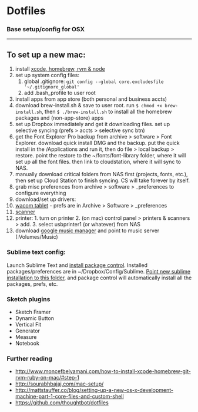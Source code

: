 # Dotfiles
### Base setup/config for OSX 

----

## To set up a new mac:

1. install [xcode, homebrew, rvm & node](http://www.moncefbelyamani.com/how-to-install-xcode-homebrew-git-rvm-ruby-on-mac/#step-1)
2. set up system config files:
    1. global .gitignore: `git config --global core.excludesfile '~/.gitignore_global'`
    2. add .bash_profile to user root
3. install apps from app store (both personal and business accts)
4. download brew-install.sh & save to user root. run `$ chmod +x brew-install.sh`, then `$ ./brew-install.sh` to install all the homebrew packages and (non-app-store) apps
5. set up Dropbox immediately and get it downloading files. set up selective syncing (prefs > accts > selective sync btn)
6. get the Font Explorer Pro backup from archive > software > Font Explorer. download quick install DMG and the backup. put the quick install in the /Applications and run it, then do file > local backup > restore. point the restore to the ~/fonts/font-library folder, where it will set up all the font files. then link to cloudstation, where it will sync to NAS.
7. manually download critical folders from NAS first (projects, fonts, etc.), then set up Cloud Station to finish syncing. CS will take forever by itself.
8. grab misc preferences from archive > software > _preferences to configure everything
9. download/set up drivers:
  1. [wacom tablet](http://us.wacom.com/en/support/legacy-drivers/) - prefs are in Archive > Software > _preferences
  2. [scanner](http://www.epson.com/cgi-bin/Store/support/supDetail.jsp?oid=88368&infoType=Downloads)
  3. printer:
    1. turn on printer
    2. (on mac) control panel > printers & scanners > add.
    3. select usbprinter1 (or whatever) from NAS
10. download [google music manager](https://support.google.com/googleplay/answer/1229970?hl=en) and point to music server (:Volumes/Music)

### Sublime text config:
Launch Sublime Text and [install package control](https://packagecontrol.io/installation#st2). Installed packages/preferences are in ~/Dropbox/Config/Sublime. [Point new sublime installation to this folder](https://sublime.wbond.net/docs/syncing#dropbox-osx), and package control will automatically install all the packages, prefs, etc.

### Sketch plugins
- Sketch Framer
- Dynamic Button
- Vertical Fit
- Generator
- Measure
- Notebook

### Further reading
- http://www.moncefbelyamani.com/how-to-install-xcode-homebrew-git-rvm-ruby-on-mac/#step-1
- http://sourabhbajaj.com/mac-setup/
- http://mattstauffer.co/blog/setting-up-a-new-os-x-development-machine-part-1-core-files-and-custom-shell
- https://github.com/thoughtbot/dotfiles

